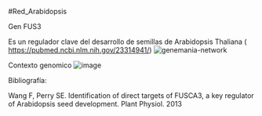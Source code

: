 #Red_Arabidopsis

Gen FUS3

Es un regulador clave del desarrollo de semillas de Arabidopsis Thaliana ( https://pubmed.ncbi.nlm.nih.gov/23314941/)
![genemania-network](https://user-images.githubusercontent.com/85301799/124205635-3cd64100-daa7-11eb-8c22-96f0975be214.jpg)

Contexto genomico
![image](https://user-images.githubusercontent.com/85301799/124206681-6d1edf00-daa9-11eb-8bf7-d1dbd3ac0b65.png)




Bibliografía:

Wang F, Perry SE. Identification of direct targets of FUSCA3, a key regulator of Arabidopsis seed development. Plant Physiol. 2013



